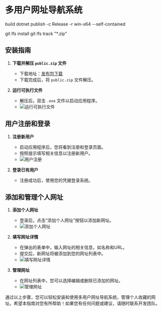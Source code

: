 # 多用户网址导航系统

build
dotnet publish -c Release -r win-x64 --self-contained

git lfs install
git lfs track "*.zip"

## 安装指南

1. **下载并解压 `public.zip` 文件**
   - 下载地址：[发布包下载](https://github.com/houyushan/AIGCWEB_windows/blob/master/publish.zip)
   - 下载完成后，将 `public.zip` 文件解压。

2. **运行可执行文件**
   - 解压后，双击 `.exe` 文件以启动应用程序。
   - ![运行可执行文件](https://github.com/user-attachments/assets/6f5e44f2-85a7-4797-a0cf-f53b3e6f9708)

## 用户注册和登录

1. **注册新用户**
   - 启动应用程序后，您将看到注册和登录页面。
   - 按照提示填写相关信息以注册新用户。
   - ![用户注册](https://github.com/user-attachments/assets/26c18f52-1a5b-4a3d-b390-ca76fffa6e12)

2. **登录已有用户**
   - 注册成功后，使用您的凭据登录系统。

## 添加和管理个人网址

1. **添加个人网址**
   - 登录后，点击“添加个人网址”按钮以添加新网址。
   - ![添加个人网址](https://github.com/user-attachments/assets/37b546fa-0fa0-4ce5-862e-75c22dd02142)

2. **填写网址详情**
   - 在弹出的表单中，输入网址的相关信息，如名称和URL。
   - 提交后，新网址将被添加到您的网址列表中。
   - ![填写网址详情](https://github.com/user-attachments/assets/f2b553f7-ad26-4b96-b88c-17eb1c36b24e)

3. **管理网址**
   - 在网址列表中，您可以选择编辑或删除已添加的网址。
   - ![管理网址](https://github.com/user-attachments/assets/f389b245-1eb4-48fa-bec8-03a997f2a9bd)

通过以上步骤，您可以轻松安装和使用多用户网址导航系统，管理个人收藏的网址。希望本指南对您有所帮助！如果您有任何问题或建议，请随时联系开发团队。
